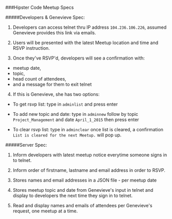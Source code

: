 ###Hipster Code Meetup Specs

#####Developers & Genevieve Spec:
1) Developers can access telnet thru IP address `104.236.106.226`, assumed Genevieve provides this link via emails. 


2) Users will be presented with the latest Meetup location and time and RSVP instruction.

3) Once they've RSVP'd, developers will see a confirmation with: 


  * meetup date,
  * topic,
  * head count of attendees,
  * and a message for them to exit telnet 


4) If this is Genevieve, she has two options:

  * To get rsvp list:
    type in `adminlist` and press enter 

  * To add new topic and date:
    type in `adminnew` follow by topic `Project_Management` and date `April_1_2015` then press enter

  * To clear rsvp list:
    type in `adminclear`
    once list is cleared, a confirmation `List is cleared for the next Meetup.` will pop up.

#####Server Spec:
1) Inform developers with latest meetup notice everytime someone signs in to telnet.

2) Inform order of firstname, lastname and email address in order to RSVP.

3) Stores names and email addresses in a JSON file - per meetup date

4) Stores meetup topic and date from Genevieve's input in telnet and display to developers the next time they sign in to telnet.

5) Read and display names and emails of attendees per Genevieve's request, one meetup at a time.